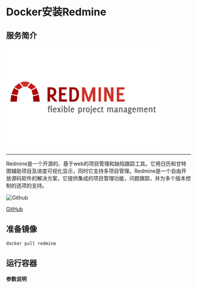 # **Docker安装Redmine** #
## 服务简介 ##

<img src="./../images/redmine.png" width = "420" alt="Github" align=center />

* * *

Redmine是一个开源的、基于web的项目管理和缺陷跟踪工具。它用日历和甘特图辅助项目及进度可视化显示，同时它支持多项目管理。Redmine是一个自由开放源码软件的解决方案，它提供集成的项目管理功能，问题跟踪，并为多个版本控制的选项的支持。

 <img src="https://github.com/favicon.ico" width = "20" alt="Github" align=center />
 
[ GitHub ](https://github.com/redmine/redmine)
## 准备镜像 ##
    docker pull redmine
## 运行容器 ##
#### 参数说明 ####